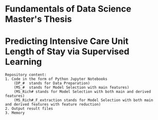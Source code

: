 # Fundamentals of Data Science Master's Thesis
# Predicting Intensive Care Unit Length of Stay via Supervised Learning
    Repository content:
    1. Code in the form of Python Jupyter Notebooks 
        (DP_#  stands for Data Preparation)
        (MS_#  stands for Model Selection with main features)
        (MS_Rich# stands for Model Selection with both main and derived features)
        (MS_Rich#_F_extraction stands for Model Selection with both main and derived features with feature reduction)
    2. Output result files
    3. Memory
